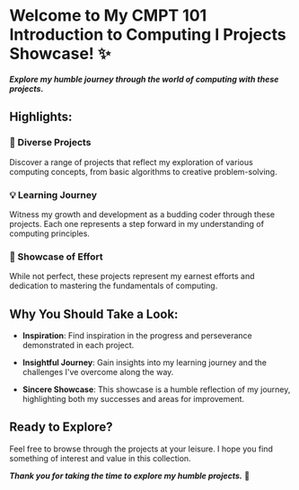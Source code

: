 # Welcome to My CMPT 101 Introduction to Computing I Projects Showcase! ✨

**_Explore my humble journey through the world of computing with these projects._**

## Highlights:

### 🌟 Diverse Projects
Discover a range of projects that reflect my exploration of various computing concepts, from basic algorithms to creative problem-solving.

### 💡 Learning Journey
Witness my growth and development as a budding coder through these projects. Each one represents a step forward in my understanding of computing principles.

### 🚀 Showcase of Effort
While not perfect, these projects represent my earnest efforts and dedication to mastering the fundamentals of computing.

## Why You Should Take a Look:

- **Inspiration**: Find inspiration in the progress and perseverance demonstrated in each project.
  
- **Insightful Journey**: Gain insights into my learning journey and the challenges I've overcome along the way.

- **Sincere Showcase**: This showcase is a humble reflection of my journey, highlighting both my successes and areas for improvement.

## Ready to Explore?

Feel free to browse through the projects at your leisure. I hope you find something of interest and value in this collection.

**_Thank you for taking the time to explore my humble projects._** 🙏
